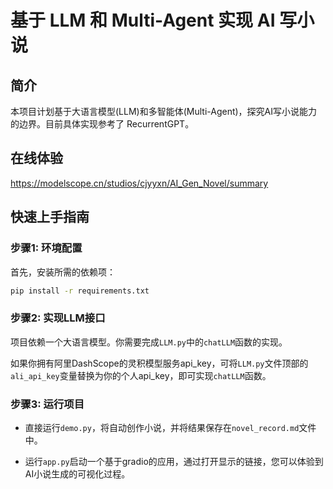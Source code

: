 # 基于 LLM 和 Multi-Agent 实现 AI 写小说

## 简介

本项目计划基于大语言模型(LLM)和多智能体(Multi-Agent)，探究AI写小说能力的边界。目前具体实现参考了 RecurrentGPT。

## 在线体验

https://modelscope.cn/studios/cjyyxn/AI_Gen_Novel/summary

## 快速上手指南

### 步骤1: 环境配置

首先，安装所需的依赖项：

```bash
pip install -r requirements.txt
```

### 步骤2: 实现LLM接口

项目依赖一个大语言模型。你需要完成`LLM.py`中的`chatLLM`函数的实现。

如果你拥有阿里DashScope的灵积模型服务api_key，可将`LLM.py`文件顶部的`ali_api_key`变量替换为你的个人api_key，即可实现`chatLLM`函数。

### 步骤3: 运行项目

- 直接运行`demo.py`，将自动创作小说，并将结果保存在`novel_record.md`文件中。

- 运行`app.py`启动一个基于gradio的应用，通过打开显示的链接，您可以体验到AI小说生成的可视化过程。

